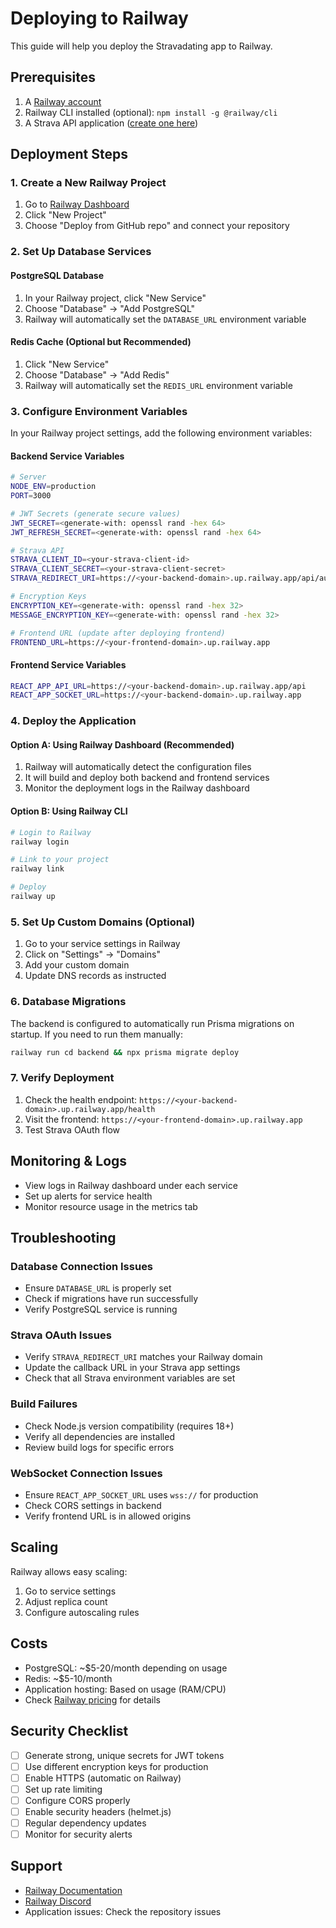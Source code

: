 # Deploying to Railway

This guide will help you deploy the Stravadating app to Railway.

## Prerequisites

1. A [Railway account](https://railway.app)
2. Railway CLI installed (optional): `npm install -g @railway/cli`
3. A Strava API application ([create one here](https://www.strava.com/settings/api))

## Deployment Steps

### 1. Create a New Railway Project

1. Go to [Railway Dashboard](https://railway.app/dashboard)
2. Click "New Project"
3. Choose "Deploy from GitHub repo" and connect your repository

### 2. Set Up Database Services

#### PostgreSQL Database
1. In your Railway project, click "New Service"
2. Choose "Database" → "Add PostgreSQL"
3. Railway will automatically set the `DATABASE_URL` environment variable

#### Redis Cache (Optional but Recommended)
1. Click "New Service" 
2. Choose "Database" → "Add Redis"
3. Railway will automatically set the `REDIS_URL` environment variable

### 3. Configure Environment Variables

In your Railway project settings, add the following environment variables:

#### Backend Service Variables
```bash
# Server
NODE_ENV=production
PORT=3000

# JWT Secrets (generate secure values)
JWT_SECRET=<generate-with: openssl rand -hex 64>
JWT_REFRESH_SECRET=<generate-with: openssl rand -hex 64>

# Strava API
STRAVA_CLIENT_ID=<your-strava-client-id>
STRAVA_CLIENT_SECRET=<your-strava-client-secret>
STRAVA_REDIRECT_URI=https://<your-backend-domain>.up.railway.app/api/auth/strava/callback

# Encryption Keys
ENCRYPTION_KEY=<generate-with: openssl rand -hex 32>
MESSAGE_ENCRYPTION_KEY=<generate-with: openssl rand -hex 32>

# Frontend URL (update after deploying frontend)
FRONTEND_URL=https://<your-frontend-domain>.up.railway.app
```

#### Frontend Service Variables
```bash
REACT_APP_API_URL=https://<your-backend-domain>.up.railway.app/api
REACT_APP_SOCKET_URL=https://<your-backend-domain>.up.railway.app
```

### 4. Deploy the Application

#### Option A: Using Railway Dashboard (Recommended)

1. Railway will automatically detect the configuration files
2. It will build and deploy both backend and frontend services
3. Monitor the deployment logs in the Railway dashboard

#### Option B: Using Railway CLI

```bash
# Login to Railway
railway login

# Link to your project
railway link

# Deploy
railway up
```

### 5. Set Up Custom Domains (Optional)

1. Go to your service settings in Railway
2. Click on "Settings" → "Domains"
3. Add your custom domain
4. Update DNS records as instructed

### 6. Database Migrations

The backend is configured to automatically run Prisma migrations on startup. If you need to run them manually:

```bash
railway run cd backend && npx prisma migrate deploy
```

### 7. Verify Deployment

1. Check the health endpoint: `https://<your-backend-domain>.up.railway.app/health`
2. Visit the frontend: `https://<your-frontend-domain>.up.railway.app`
3. Test Strava OAuth flow

## Monitoring & Logs

- View logs in Railway dashboard under each service
- Set up alerts for service health
- Monitor resource usage in the metrics tab

## Troubleshooting

### Database Connection Issues
- Ensure `DATABASE_URL` is properly set
- Check if migrations have run successfully
- Verify PostgreSQL service is running

### Strava OAuth Issues
- Verify `STRAVA_REDIRECT_URI` matches your Railway domain
- Update the callback URL in your Strava app settings
- Check that all Strava environment variables are set

### Build Failures
- Check Node.js version compatibility (requires 18+)
- Verify all dependencies are installed
- Review build logs for specific errors

### WebSocket Connection Issues
- Ensure `REACT_APP_SOCKET_URL` uses `wss://` for production
- Check CORS settings in backend
- Verify frontend URL is in allowed origins

## Scaling

Railway allows easy scaling:
1. Go to service settings
2. Adjust replica count
3. Configure autoscaling rules

## Costs

- PostgreSQL: ~$5-20/month depending on usage
- Redis: ~$5-10/month
- Application hosting: Based on usage (RAM/CPU)
- Check [Railway pricing](https://railway.app/pricing) for details

## Security Checklist

- [ ] Generate strong, unique secrets for JWT tokens
- [ ] Use different encryption keys for production
- [ ] Enable HTTPS (automatic on Railway)
- [ ] Set up rate limiting
- [ ] Configure CORS properly
- [ ] Enable security headers (helmet.js)
- [ ] Regular dependency updates
- [ ] Monitor for security alerts

## Support

- [Railway Documentation](https://docs.railway.app)
- [Railway Discord](https://discord.gg/railway)
- Application issues: Check the repository issues